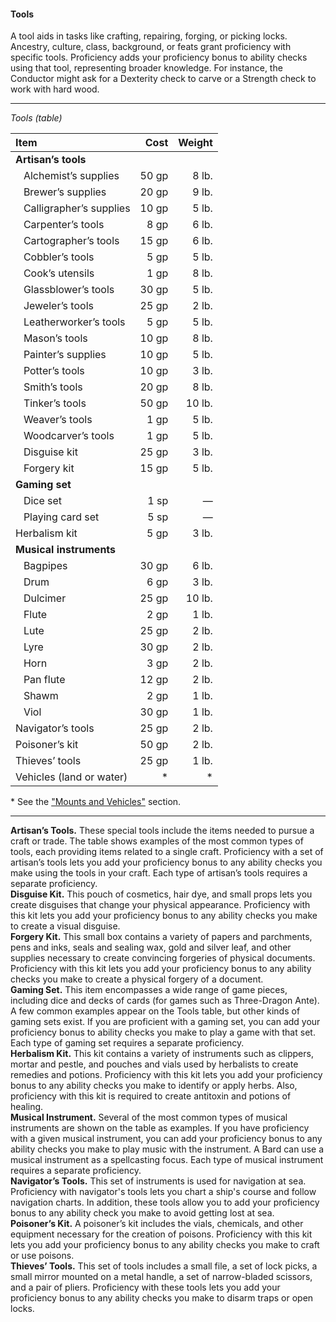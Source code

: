 #### Tools

A tool aids in tasks like crafting, repairing, forging, or picking locks.
Ancestry, culture, class, background, or feats grant proficiency with specific tools.
Proficiency adds your proficiency bonus to ability checks using that tool, representing broader knowledge.
For instance, the Conductor might ask for a Dexterity check to carve or a Strength check to work with hard wood.

___
<!-- markdownlint-disable-next-line no-emphasis-as-heading -->
_Tools (table)_

| Item                                 |  Cost | Weight |
|:-------------------------------------|------:|-------:|
| **Artisan’s tools** | | |
| &#160;&#160; Alchemist’s supplies    | 50 gp |  8 lb. |
| &#160;&#160; Brewer’s supplies       | 20 gp |  9 lb. |
| &#160;&#160; Calligrapher’s supplies | 10 gp |  5 lb. |
| &#160;&#160; Carpenter’s tools       |  8 gp |  6 lb. |
| &#160;&#160; Cartographer’s tools    | 15 gp |  6 lb. |
| &#160;&#160; Cobbler’s tools         |  5 gp |  5 lb. |
| &#160;&#160; Cook’s utensils         |  1 gp |  8 lb. |
| &#160;&#160; Glassblower’s tools     | 30 gp |  5 lb. |
| &#160;&#160; Jeweler’s tools         | 25 gp |  2 lb. |
| &#160;&#160; Leatherworker’s tools   |  5 gp |  5 lb. |
| &#160;&#160; Mason’s tools           | 10 gp |  8 lb. |
| &#160;&#160; Painter’s supplies      | 10 gp |  5 lb. |
| &#160;&#160; Potter’s tools          | 10 gp |  3 lb. |
| &#160;&#160; Smith’s tools           | 20 gp |  8 lb. |
| &#160;&#160; Tinker’s tools          | 50 gp | 10 lb. |
| &#160;&#160; Weaver’s tools          |  1 gp |  5 lb. |
| &#160;&#160; Woodcarver’s tools      |  1 gp |  5 lb. |
| &#160;&#160; Disguise kit            | 25 gp |  3 lb. |
| &#160;&#160; Forgery kit             | 15 gp |  5 lb. |
| **Gaming set** | | |
| &#160;&#160; Dice set                |  1 sp |      — |
| &#160;&#160; Playing card set        |  5 sp |      — |
| Herbalism kit                        |  5 gp |  3 lb. |
| **Musical instruments** | | |
| &#160;&#160; Bagpipes                | 30 gp |  6 lb. |
| &#160;&#160; Drum                    |  6 gp |  3 lb. |
| &#160;&#160; Dulcimer                | 25 gp | 10 lb. |
| &#160;&#160; Flute                   |  2 gp |  1 lb. |
| &#160;&#160; Lute                    | 25 gp |  2 lb. |
| &#160;&#160; Lyre                    | 30 gp |  2 lb. |
| &#160;&#160; Horn                    |  3 gp |  2 lb. |
| &#160;&#160; Pan flute               | 12 gp |  2 lb. |
| &#160;&#160; Shawm                   |  2 gp |  1 lb. |
| &#160;&#160; Viol                    | 30 gp |  1 lb. |
| Navigator’s tools                    | 25 gp |  2 lb. |
| Poisoner’s kit                       | 50 gp |  2 lb. |
| Thieves’ tools                       | 25 gp |  1 lb. |
| Vehicles (land or water)             |    \* |     \* |

\* See the ["Mounts and Vehicles"](#Mounts_and_Vehicles_mounts_and_vehicles) section.

___

**Artisan’s Tools.**
These special tools include the items needed to pursue a craft or trade.
The table shows examples of the most common types of tools, each providing items related to a single craft.
Proficiency with a set of artisan’s tools lets you add your proficiency bonus to any ability checks you make using the tools in your craft.
Each type of artisan’s tools requires a separate proficiency.
\
**Disguise Kit.**
This pouch of cosmetics, hair dye, and small props lets you create disguises that change your physical appearance.
Proficiency with this kit lets you add your proficiency bonus to any ability checks you make to create a visual disguise.
\
**Forgery Kit.**
This small box contains a variety of papers and parchments, pens and inks, seals and sealing wax, gold and silver leaf, and other supplies necessary to create convincing forgeries of physical documents.
Proficiency with this kit lets you add your proficiency bonus to any ability checks you make to create a physical forgery of a document.
\
**Gaming Set.**
This item encompasses a wide range of game pieces, including dice and decks of cards (for games such as Three-Dragon Ante).
A few common examples appear on the Tools table, but other kinds of gaming sets exist.
If you are proficient with a gaming set, you can add your proficiency bonus to ability checks you make to play a game with that set.
Each type of gaming set requires a separate proficiency.
\
**Herbalism Kit.**
This kit contains a variety of instruments such as clippers, mortar and pestle, and pouches and vials used by herbalists to create remedies and potions.
Proficiency with this kit lets you add your proficiency bonus to any ability checks you make to identify or apply herbs.
Also, proficiency with this kit is required to create antitoxin and potions of healing.
\
**Musical Instrument.**
Several of the most common types of musical instruments are shown on the table as examples.
If you have proficiency with a given musical instrument, you can add your proficiency bonus to any ability checks you make to play music with the instrument.
A Bard can use a musical instrument as a spellcasting focus. Each type of musical instrument requires a separate proficiency.
\
**Navigator’s Tools.**
This set of instruments is used for navigation at sea.
Proficiency with navigator's tools lets you chart a ship's course and follow navigation charts.
In addition, these tools allow you to add your proficiency bonus to any ability check you make to avoid getting lost at sea.
\
**Poisoner’s Kit.**
A poisoner’s kit includes the vials, chemicals, and other equipment necessary for the creation of poisons.
Proficiency with this kit lets you add your proficiency bonus to any ability checks you make to craft or use poisons.
\
**Thieves’ Tools.**
This set of tools includes a small file, a set of lock picks, a small mirror mounted on a metal handle, a set of narrow-bladed scissors, and a pair of pliers.
Proficiency with these tools lets you add your proficiency bonus to any ability checks you make to disarm traps or open locks.
